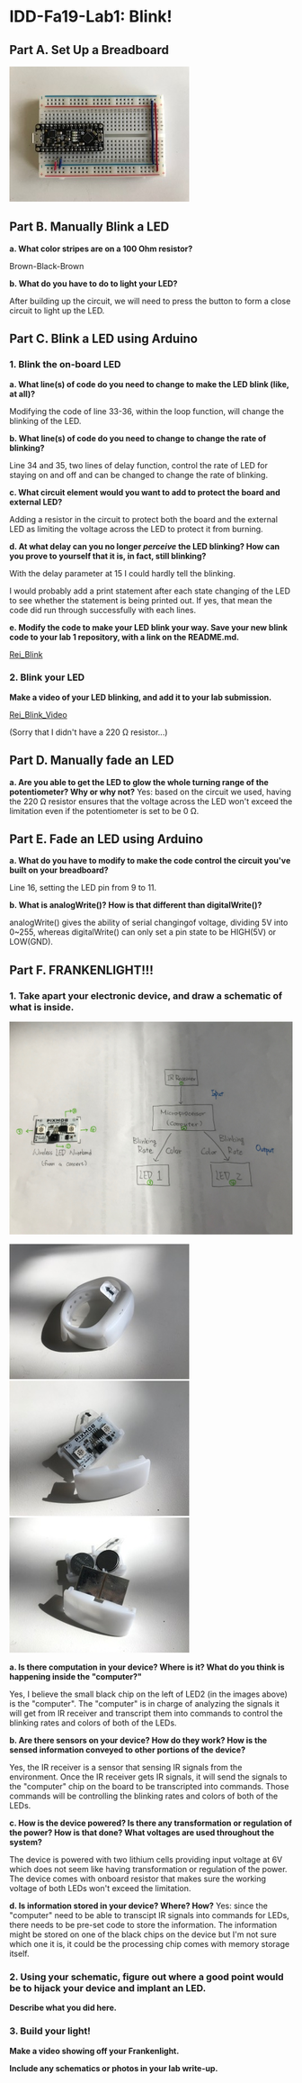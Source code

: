 # IDD-Fa19-Lab1: Blink!

## Part A. Set Up a Breadboard
<img src="/image1.jpeg">


## Part B. Manually Blink a LED

**a. What color stripes are on a 100 Ohm resistor?**

Brown-Black-Brown

**b. What do you have to do to light your LED?**

After building up the circuit, we will need to press the button to form a close circuit to light up the LED.

## Part C. Blink a LED using Arduino

### 1. Blink the on-board LED

**a. What line(s) of code do you need to change to make the LED blink (like, at all)?**

Modifying the code of line 33-36, within the loop function, will change the blinking of the LED.

**b. What line(s) of code do you need to change to change the rate of blinking?**

Line 34 and 35, two lines of delay function, control the rate of LED for staying on and off and can be changed to change the rate of blinking.

**c. What circuit element would you want to add to protect the board and external LED?**
 
Adding a resistor in the circuit to protect both the board and the external LED as limiting the voltage across the LED to protect it from burning.
 
**d. At what delay can you no longer *perceive* the LED blinking? How can you prove to yourself that it is, in fact, still blinking?**

With the delay parameter at 15 I could hardly tell the blinking.

I would probably add a print statement after each state changing of the LED to see whether the statement is being printed out. If yes, that mean the code did run through successfully with each lines.

**e. Modify the code to make your LED blink your way. Save your new blink code to your lab 1 repository, with a link on the README.md.**

[Rei_Blink](//github.com/wendy039474/IDD-Fa18-Lab1/blob/master/Rei_Blink.ino)

### 2. Blink your LED

**Make a video of your LED blinking, and add it to your lab submission.**

[Rei_Blink_Video](//youtu.be/7gvGH8JeNBg)

(Sorry that I didn't have a 220 Ω resistor...)

## Part D. Manually fade an LED

**a. Are you able to get the LED to glow the whole turning range of the potentiometer? Why or why not?**
Yes: based on the circuit we used, having the 220 Ω resistor ensures that the voltage across the LED won't exceed the limitation even if the potentiometer is set to be 0 Ω.

## Part E. Fade an LED using Arduino

**a. What do you have to modify to make the code control the circuit you've built on your breadboard?**

Line 16, setting the LED pin from 9 to 11.

**b. What is analogWrite()? How is that different than digitalWrite()?**

analogWrite() gives the ability of serial changingof voltage, dividing 5V into 0~255, whereas digitalWrite() can only set a pin state to be HIGH(5V) or LOW(GND).


## Part F. FRANKENLIGHT!!!

### 1. Take apart your electronic device, and draw a schematic of what is inside. 

<img src="/System Diagram.jpeg">

<img src="/LED Wristband1.jpeg"><img src="/LED Wristband2.jpeg"><img src="/LED Wristband3.jpeg">

**a. Is there computation in your device? Where is it? What do you think is happening inside the "computer?"**

Yes, I believe the small black chip on the left of LED2 (in the images above) is the "computer". The "computer" is in charge of analyzing the signals it will get from IR receiver and transcript them into commands to control the blinking rates and colors of both of the LEDs.

**b. Are there sensors on your device? How do they work? How is the sensed information conveyed to other portions of the device?**

Yes, the IR receiver is a sensor that sensing IR signals from the environment. Once the IR receiver gets IR signals, it will send the signals to the "computer" chip on the board to be transcripted into commands. Those commands will be controlling the blinking rates and colors of both of the LEDs.

**c. How is the device powered? Is there any transformation or regulation of the power? How is that done? What voltages are used throughout the system?**

The device is powered with two lithium cells providing input voltage at 6V which does not seem like having transformation or regulation of the power. The device comes with onboard resistor that makes sure the working voltage of both LEDs won't exceed the limitation.

**d. Is information stored in your device? Where? How?**
Yes: since the "computer" need to be able to transcipt IR signals into commands for LEDs, there needs to be pre-set code to store the information. The information might be stored on one of the black chips on the device but I'm not sure which one it is, it could be the processing chip comes with memory storage itself.

### 2. Using your schematic, figure out where a good point would be to hijack your device and implant an LED.

**Describe what you did here.**

### 3. Build your light!

**Make a video showing off your Frankenlight.**

**Include any schematics or photos in your lab write-up.**
